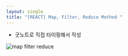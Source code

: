 ```yaml
---
layout: single
title: "[REACT] Map, Filter, Reduce Mothod "
---
```


- 굿노트로 직접 타이핑해서 작성

![map filter reduce](https://user-images.githubusercontent.com/75065159/147402311-35c39988-4e2c-44b3-b297-d927350c50e3.png)
